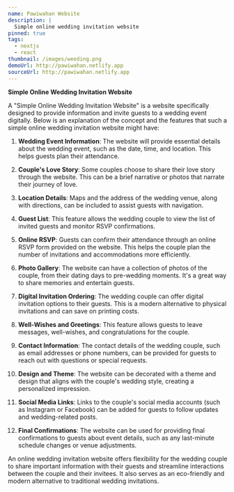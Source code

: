 ```yaml
---
name: Pawiwahan Website
description: |
  Simple online wedding invitation website
pinned: true
tags:
  - nextjs
  - react
thumbnail: /images/weeding.png
demoUrl: http://pawiwahan.netlify.app
sourceUrl: http://pawiwahan.netlify.app
---
```


**Simple Online Wedding Invitation Website**

A "Simple Online Wedding Invitation Website" is a website specifically designed to provide information and invite guests to a wedding event digitally. Below is an explanation of the concept and the features that such a simple online wedding invitation website might have:

1. **Wedding Event Information**: The website will provide essential details about the wedding event, such as the date, time, and location. This helps guests plan their attendance.

2. **Couple's Love Story**: Some couples choose to share their love story through the website. This can be a brief narrative or photos that narrate their journey of love.

3. **Location Details**: Maps and the address of the wedding venue, along with directions, can be included to assist guests with navigation.

4. **Guest List**: This feature allows the wedding couple to view the list of invited guests and monitor RSVP confirmations.

5. **Online RSVP**: Guests can confirm their attendance through an online RSVP form provided on the website. This helps the couple plan the number of invitations and accommodations more efficiently.

6. **Photo Gallery**: The website can have a collection of photos of the couple, from their dating days to pre-wedding moments. It's a great way to share memories and entertain guests.

7. **Digital Invitation Ordering**: The wedding couple can offer digital invitation options to their guests. This is a modern alternative to physical invitations and can save on printing costs.

8. **Well-Wishes and Greetings**: This feature allows guests to leave messages, well-wishes, and congratulations for the couple.

9. **Contact Information**: The contact details of the wedding couple, such as email addresses or phone numbers, can be provided for guests to reach out with questions or special requests.

10. **Design and Theme**: The website can be decorated with a theme and design that aligns with the couple's wedding style, creating a personalized impression.

11. **Social Media Links**: Links to the couple's social media accounts (such as Instagram or Facebook) can be added for guests to follow updates and wedding-related posts.

12. **Final Confirmations**: The website can be used for providing final confirmations to guests about event details, such as any last-minute schedule changes or venue adjustments.

An online wedding invitation website offers flexibility for the wedding couple to share important information with their guests and streamline interactions between the couple and their invitees. It also serves as an eco-friendly and modern alternative to traditional wedding invitations.
